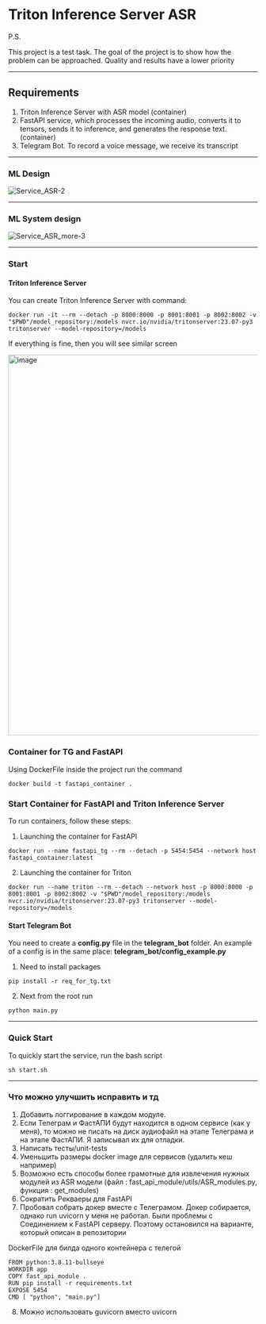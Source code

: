 # Triton Inference Server ASR

P.S.

This project is a test task. The goal of the project is to show how the problem can be approached. Quality and results have a lower priority

______________________________________

## Requirements

1. Triton Inference Server with ASR model (container)
2. FastAPI service, which processes the incoming audio, converts it to tensors, sends it to inference, and generates the response text. (container)
3. Telegram Bot. To record a voice message, we receive its transcript

______________________________________

### ML Design

![Service_ASR-2](https://github.com/2Bye/mlops_asr/assets/45552093/f9b63b88-a56e-41e5-a191-350c256b1fa2)

______________________________________

### ML System design

![Service_ASR_more-3](https://github.com/2Bye/mlops_asr/assets/45552093/f48cb577-55db-4576-a5dc-b98b8bc61b8b)

______________________________________

### Start

#### Triton Inference Server

You can create Triton Inference Server with command:

```
docker run -it --rm --detach -p 8000:8000 -p 8001:8001 -p 8002:8002 -v "$PWD"/model_repository:/models nvcr.io/nvidia/tritonserver:23.07-py3 tritonserver --model-repository=/models
```

If everything is fine, then you will see similar screen

<img width="768" alt="image" src="https://github.com/2Bye/mlops_asr/assets/45552093/be077ab5-a7e7-43d3-a765-f7a9c5180db4">


### Container for TG and FastAPI

Using DockerFile inside the project run the command

```
docker build -t fastapi_container .
```

<!-- #region -->
### Start Container for FastAPI and Triton Inference Server

To run containers, follow these steps:

1. Launching the container for FastAPI

```
docker run --name fastapi_tg --rm --detach -p 5454:5454 --network host fastapi_container:latest
```

2. Launching the container for Triton

```
docker run --name triton --rm --detach --network host -p 8000:8000 -p 8001:8001 -p 8002:8002 -v "$PWD"/model_repository:/models nvcr.io/nvidia/tritonserver:23.07-py3 tritonserver --model-repository=/models
```

#### Start Telegram Bot

You need to create a **config.py** file in the **telegram_bot** folder. An example of a config is in the same place: **telegram_bot/config_example.py**

1. Need to install packages

```
pip install -r req_for_tg.txt
```

2. Next from the root run

```
python main.py
```
______________________________________

### Quick Start

To quickly start the service, run the bash script

```sh start.sh```

______________________________________

### Что можно улучшить исправить и тд

1. Добавить логгирование в каждом модуле. 
2. Если Телеграм и ФастАПИ будут находится в одном сервисе (как у меня), то можно не писать на диск аудиофайл на этапе Телеграма и на этапе ФастАПИ. Я записывал их для отладки. 
3. Написать тесты/unit-tests
4. Уменьшить размеры docker image для сервисов (удалить кеш например)
5. Возможно есть способы более грамотные для извлечения нужных модулей из ASR модели 
(файл : fast_api_module/utils/ASR_modules.py, функция : get_modules)
6. Сократить Рекваеры для FastAPI
7. Пробовал собрать докер вместе с Телеграмом. Докер собирается, однако run uvicorn у меня не работал. Были проблемы с Соединением к FastAPI серверу. Поэтому остановился на варианте, который описан в репозитории

DockerFile для билда одного контейнера с телегой
```
FROM python:3.8.11-bullseye
WORKDIR app
COPY fast_api_module .
RUN pip install -r requirements.txt
EXPOSE 5454
CMD [ "python", "main.py"]
```

8. Можно использовать guvicorn вместо uvicorn
